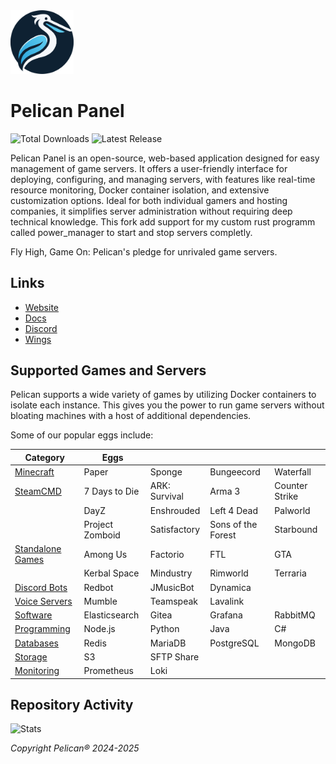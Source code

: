 <img width="20%" src="https://raw.githubusercontent.com/pelican-dev/panel/main/public/pelican.svg" alt="logo">

# Pelican Panel

![Total Downloads](https://img.shields.io/github/downloads/pelican-dev/panel/total?style=flat&label=Total%20Downloads&labelColor=rgba(0%2C%2070%2C%20114%2C%201)&color=rgba(255%2C%20255%2C%20255%2C%201)) 
![Latest Release](https://img.shields.io/github/v/release/pelican-dev/panel?style=flat&label=Latest%20Release&labelColor=rgba(0%2C%2070%2C%20114%2C%201)&color=rgba(255%2C%20255%2C%20255%2C%201))  

Pelican Panel is an open-source, web-based application designed for easy management of game servers.
It offers a user-friendly interface for deploying, configuring, and managing servers, with features like real-time resource monitoring, Docker container isolation, and extensive customization options.
Ideal for both individual gamers and hosting companies, it simplifies server administration without requiring deep technical knowledge. This fork add support for my custom rust programm called power_manager to start and stop servers completly.

Fly High, Game On: Pelican's pledge for unrivaled game servers.

## Links

* [Website](https://pelican.dev)
* [Docs](https://pelican.dev/docs)
* [Discord](https://discord.gg/pelican-panel)
* [Wings](https://github.com/pelican-dev/wings)

## Supported Games and Servers

Pelican supports a wide variety of games by utilizing Docker containers to isolate each instance.
This gives you the power to run game servers without bloating machines with a host of additional dependencies.

Some of our popular eggs include:

| Category                                                             | Eggs            |               |                    |                |
|----------------------------------------------------------------------|-----------------|---------------|--------------------|----------------|
| [Minecraft](https://github.com/pelican-eggs/minecraft)               | Paper           | Sponge        | Bungeecord         | Waterfall      |
| [SteamCMD](https://github.com/pelican-eggs/steamcmd)                 | 7 Days to Die   | ARK: Survival | Arma 3             | Counter Strike |
|                                                                      | DayZ            | Enshrouded    | Left 4 Dead        | Palworld       |
|                                                                      | Project Zomboid | Satisfactory  | Sons of the Forest | Starbound      |
| [Standalone Games](https://github.com/pelican-eggs/games-standalone) | Among Us        | Factorio      | FTL                | GTA            |
|                                                                      | Kerbal Space    | Mindustry     | Rimworld           | Terraria       |
| [Discord Bots](https://github.com/pelican-eggs/chatbots)             | Redbot          | JMusicBot     | Dynamica           |                |
| [Voice Servers](https://github.com/pelican-eggs/voice)               | Mumble          | Teamspeak     | Lavalink           |                |
| [Software](https://github.com/pelican-eggs/software)                 | Elasticsearch   | Gitea         | Grafana            | RabbitMQ       |
| [Programming](https://github.com/pelican-eggs/generic)               | Node.js         | Python        | Java               | C#             |
| [Databases](https://github.com/pelican-eggs/database)                | Redis           | MariaDB       | PostgreSQL         | MongoDB        |
| [Storage](https://github.com/pelican-eggs/storage)                   | S3              | SFTP Share    |                    |                |
| [Monitoring](https://github.com/pelican-eggs/monitoring)             | Prometheus      | Loki          |                    |                |

## Repository Activity
![Stats](https://repobeats.axiom.co/api/embed/4d8cc7012b325141e6fae9c34a22b3669ad5753b.svg "Repobeats analytics image")

*Copyright Pelican® 2024-2025*
